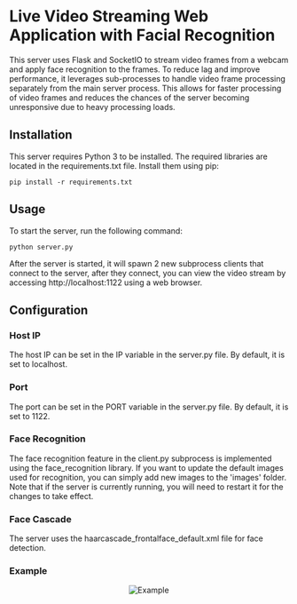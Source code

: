 # Live Video Streaming Web Application with Facial Recognition

This server uses Flask and SocketIO to stream video frames from a webcam and apply face recognition to the frames. To reduce lag and improve performance, it leverages sub-processes to handle video frame processing separately from the main server process. This allows for faster processing of video frames and reduces the chances of the server becoming unresponsive due to heavy processing loads.

## Installation
This server requires Python 3 to be installed. The required libraries are located in the requirements.txt file. Install them using pip:
```
pip install -r requirements.txt
```

## Usage
To start the server, run the following command:
```
python server.py
```
After the server is started, it will spawn 2 new subprocess clients that connect to the server, after they connect, you can view the video stream by accessing http://localhost:1122 using a web browser.

## Configuration
### Host IP
The host IP can be set in the IP variable in the server.py file. By default, it is set to localhost.

### Port
The port can be set in the PORT variable in the server.py file. By default, it is set to 1122.

### Face Recognition
The face recognition feature in the client.py subprocess is implemented using the face_recognition library. If you want to update the default images used for recognition, you can simply add new images to the 'images' folder. Note that if the server is currently running, you will need to restart it for the changes to take effect.

### Face Cascade
The server uses the haarcascade_frontalface_default.xml file for face detection.

### Example
<p float="left" align="middle">
<img src="https://res.cloudinary.com/dv5ambux0/image/upload/v1680637795/Distribute_rheovu.png" alt="Example"/>
</p>